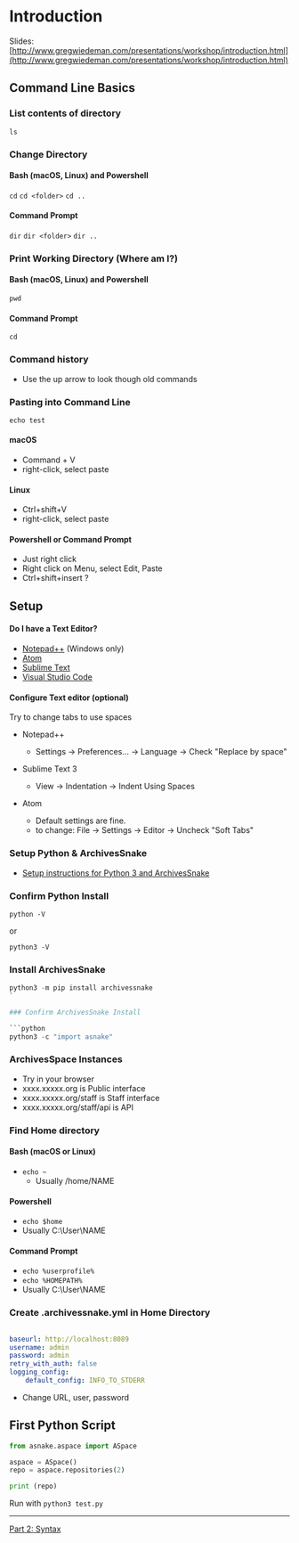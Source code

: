 # Introduction

Slides: [http://www.gregwiedeman.com/presentations/workshop/introduction.html](http://www.gregwiedeman.com/presentations/workshop/introduction.html)

## Command Line Basics

### List contents of directory

`ls`

### Change Directory

#### Bash (macOS, Linux) and Powershell

`cd`
`cd <folder>`
`cd ..`

#### Command Prompt

`dir`
`dir <folder>`
`dir ..`

### Print Working Directory (Where am I?)

#### Bash (macOS, Linux) and Powershell

`pwd`

#### Command Prompt

`cd`

### Command history

* Use the up arrow to look though old commands

### Pasting into Command Line

`echo test`

#### macOS

* Command + V
* right-click, select paste

#### Linux

* Ctrl+shift+V
* right-click, select paste

#### Powershell or Command Prompt

* Just right click
* Right click on Menu, select Edit, Paste
* Ctrl+shift+insert ?

## Setup

#### Do I have a Text Editor?

* [Notepad++](https://notepad-plus-plus.org/) (Windows only)
* [Atom](https://atom.io/)
* [Sublime Text](https://www.sublimetext.com/)
* [Visual Studio Code](https://code.visualstudio.com/)

#### Configure Text editor (optional)

Try to change tabs to use spaces

* Notepad++

    * Settings -> Preferences... -> Language -> Check "Replace by space"
* Sublime Text 3
    * View -> Indentation -> Indent Using Spaces
* Atom
    * Default settings are fine.
    * to change: File -> Settings -> Editor -> Uncheck "Soft Tabs"


### Setup Python & ArchivesSnake

* [ Setup instructions for Python 3 and ArchivesSnake](install.md)

### Confirm Python Install

`python -V`

or

`python3 -V`

### Install ArchivesSnake

```python
python3 -m pip install archivessnake
`

### Confirm ArchivesSnake Install

​```python
python3 -c "import asnake"
```

### ArchivesSpace Instances

* Try in your browser
* xxxx.xxxxx.org is Public interface
* xxxx.xxxxx.org/staff is Staff interface
* xxxx.xxxxx.org/staff/api is API

### Find Home directory

#### Bash (macOS or Linux)

* `echo ~`
	* Usually /home/NAME

#### Powershell

* `echo $home`
* Usually C:\User\NAME

#### Command Prompt

* `echo %userprofile%`
* `echo %HOMEPATH%`
* Usually C:\User\NAME

### Create .archivessnake.yml in Home Directory

```yml

baseurl: http://localhost:8089
username: admin
password: admin
retry_with_auth: false
logging_config:
    default_config: INFO_TO_STDERR

```

* Change URL, user, password

## First Python Script

```python
from asnake.aspace import ASpace

aspace = ASpace()
repo = aspace.repositories(2)

print (repo)
```

Run with `python3 test.py`

---

[Part 2: Syntax](syntax.md)

